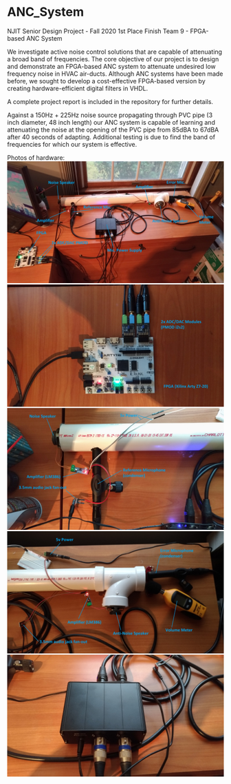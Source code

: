 # ANC_System

NJIT Senior Design Project - Fall 2020 1st Place Finish
Team 9 - FPGA-based ANC System

We investigate active noise control solutions that are capable of attenuating a broad band of frequencies. The core objective of our project is to design and demonstrate an FPGA-based ANC system to attenuate undesired low frequency noise in HVAC air-ducts. Although ANC systems have been made before, we sought to develop a cost-effective FPGA-based version by creating hardware-efficient digital filters in VHDL.

A complete project report is included in the repository for further details.

Against a 150Hz + 225Hz noise source propagating through PVC pipe (3 inch diameter, 48 inch length) our ANC system is capable of learning and attenuating the noise at the opening of the PVC pipe from 85dBA to 67dBA after 40 seconds of adapting. Additional testing is due to find the band of frequencies for which our system is effective.

Photos of hardware:
![Screenshot](1_Overview.jpg)
![Screenshot](2_FPGA_ADC_DAC.jpg)
![Screenshot](3_Noise_Speaker_Microphone.jpg)
![Screenshot](4_AntiNoise_Speaker_Microphone.jpg)
![Screenshot](5_PhantomPowerSupply_48v.jpg)
